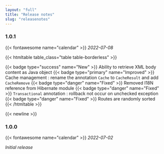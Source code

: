 ```yaml
---
layout: "full"
title: "Release notes"
slug: "releasenotes"
---
```



### 1.0.1
{{< fontawesome name="calendar" >}}  *2022-07-08*

{{< htmltable table_class="table table-borderless" >}}
<tr>
  <td class="text-end" width=30px>{{< badge type="success" name="New" >}}</td>
  <td>Ability to retrieve XML body content as Java object</td>
</tr>
<tr>
  <td class="text-end">{{< badge type="primary" name="Improved" >}} </td>
  <td>Cache management : rename the annotation <code>Cache</code> to <code>CacheResult</code> and add <code>CacheRemove</code></td>
</tr>
<tr>
  <td class="text-end">{{< badge type="danger" name="Fixed" >}}</td>
  <td>Removed I18N reference from Hibernate module</td>
</tr>
<tr>
  <td class="text-end">{{< badge type="danger" name="Fixed" >}}</td>
  <td><code>Transactional</code> annotation : rollback not occur on unchecked exception</td>
</tr>
<tr>
  <td class="text-end">{{< badge type="danger" name="Fixed" >}}</td>
  <td>Routes are randomly sorted</td>
</tr>
{{< /htmltable >}}



{{< newline >}}
### 1.0.0
{{< fontawesome name="calendar" >}}  *2022-07-02*

*Initial release*
